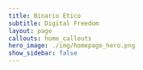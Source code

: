 ```yaml
---
title: Binario Etico
subtitle: Digital Freedom
layout: page
callouts: home_callouts
hero_image: ./img/homepage_hero.png
show_sidebar: false
---
```

